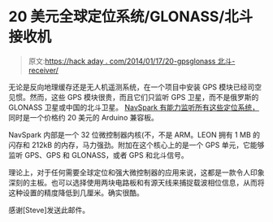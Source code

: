 # 20 美元全球定位系统/GLONASS/北斗接收机

> 原文:[https://hack aday . com/2014/01/17/20-gpsglonass 北斗-receiver/](https://hackaday.com/2014/01/17/20-gpsglonassbeidou-receiver/)

无论是反向地理缓存还是无人机遥测系统，在一个项目中安装 GPS 模块已经司空见惯。然而，这些 GPS 模块很贵，而且它们只监听 GPS 卫星，而不是俄罗斯的 GLONASS 卫星或中国的北斗卫星。 [NavSpark 有能力监听所有这些定位系统，](http://www.indiegogo.com/projects/navspark-arduino-compatible-with-gps-gnss-receiver)同时是一个价格约 20 美元的 Arduino 兼容板。

NavSpark 内部是一个 32 位微控制器内核(不，不是 ARM。LEON 拥有 1 MB 的闪存和 212kB 的内存，马力强劲。附加在这个核心上的是一个 GPS 单元，它能够监听 GPS、GPS 和 GLONASS，或者 GPS 和北斗信号。

理论上，对于任何需要全球定位和强大微控制器的应用来说，这都是一款令人印象深刻的主板。也可以选择使用两块电路板和有源天线来捕捉载波相位信息，从而将这种设置的精度降低到几厘米。确实很酷。

感谢[Steve]发送此邮件。